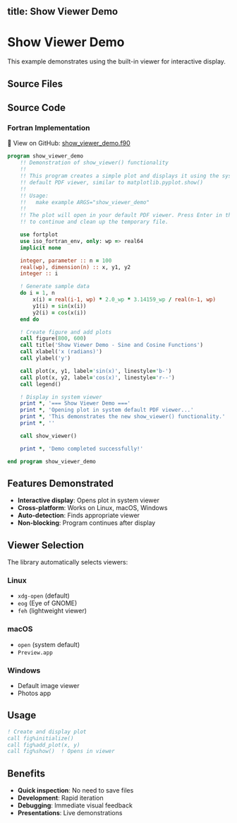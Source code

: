 title: Show Viewer Demo
---

# Show Viewer Demo

This example demonstrates using the built-in viewer for interactive display.

## Source Files

## Source Code

### Fortran Implementation

📄 View on GitHub: [show_viewer_demo.f90](https://github.com/krystophny/fortplotlib/blob/main/example/fortran/show_viewer_demo/show_viewer_demo.f90)

```fortran
program show_viewer_demo
    !! Demonstration of show_viewer() functionality
    !!
    !! This program creates a simple plot and displays it using the system's
    !! default PDF viewer, similar to matplotlib.pyplot.show()
    !!
    !! Usage:
    !!   make example ARGS="show_viewer_demo"
    !!
    !! The plot will open in your default PDF viewer. Press Enter in the terminal
    !! to continue and clean up the temporary file.

    use fortplot
    use iso_fortran_env, only: wp => real64
    implicit none

    integer, parameter :: n = 100
    real(wp), dimension(n) :: x, y1, y2
    integer :: i

    ! Generate sample data
    do i = 1, n
        x(i) = real(i-1, wp) * 2.0_wp * 3.14159_wp / real(n-1, wp)
        y1(i) = sin(x(i))
        y2(i) = cos(x(i))
    end do

    ! Create figure and add plots
    call figure(800, 600)
    call title('Show Viewer Demo - Sine and Cosine Functions')
    call xlabel('x (radians)')
    call ylabel('y')

    call plot(x, y1, label='sin(x)', linestyle='b-')
    call plot(x, y2, label='cos(x)', linestyle='r--')
    call legend()

    ! Display in system viewer
    print *, '=== Show Viewer Demo ==='
    print *, 'Opening plot in system default PDF viewer...'
    print *, 'This demonstrates the new show_viewer() functionality.'
    print *, ''

    call show_viewer()

    print *, 'Demo completed successfully!'

end program show_viewer_demo
```

## Features Demonstrated

- **Interactive display**: Opens plot in system viewer
- **Cross-platform**: Works on Linux, macOS, Windows
- **Auto-detection**: Finds appropriate viewer
- **Non-blocking**: Program continues after display

## Viewer Selection

The library automatically selects viewers:

### Linux
- `xdg-open` (default)
- `eog` (Eye of GNOME)
- `feh` (lightweight viewer)

### macOS
- `open` (system default)
- `Preview.app`

### Windows
- Default image viewer
- Photos app

## Usage

```fortran
! Create and display plot
call fig%initialize()
call fig%add_plot(x, y)
call fig%show()  ! Opens in viewer
```

## Benefits

- **Quick inspection**: No need to save files
- **Development**: Rapid iteration
- **Debugging**: Immediate visual feedback
- **Presentations**: Live demonstrations
